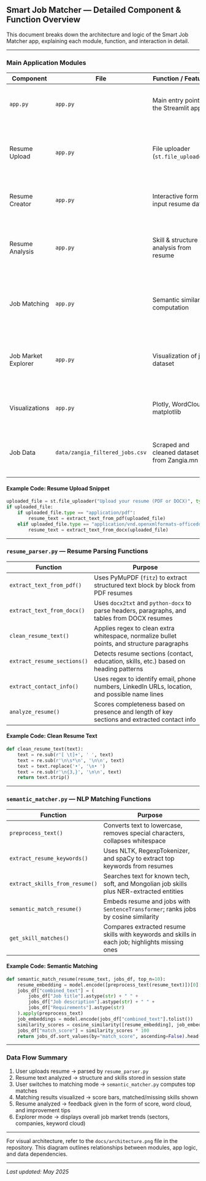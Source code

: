 ##  Smart Job Matcher — Detailed Component & Function Overview

This document breaks down the architecture and logic of the Smart Job Matcher app, explaining each module, function, and interaction in detail.

---

###  Main Application Modules

| **Component**       | **File**                        | **Function / Feature**                     | **Purpose**                                                                  |
| ------------------- | ------------------------------- | ------------------------------------------ | ---------------------------------------------------------------------------- |
| `app.py`            | `app.py`                        | Main entry point of the Streamlit app      | Handles UI layout, mode selection, and dynamic user interaction              |
| Resume Upload       | `app.py`                        | File uploader (`st.file_uploader`)         | Accepts PDF or DOCX resumes, triggers text extraction and session updates    |
| Resume Creator      | `app.py`                        | Interactive form to input resume data      | Generates downloadable `.docx` resume using `python-docx`                    |
| Resume Analysis     | `app.py`                        | Skill & structure analysis from resume     | Shows resume completeness, extracted keywords, contact info, and tips        |
| Job Matching        | `app.py`                        | Semantic similarity computation            | Compares resume text to jobs using transformer embeddings and skill matching |
| Job Market Explorer | `app.py`                        | Visualization of job dataset               | Allows filtering jobs and visualizing insights with charts and word clouds   |
| Visualizations      | `app.py`                        | Plotly, WordCloud, matplotlib              | Used to build match score bars, pie charts, word clouds, etc.                |
| Job Data            | `data/zangia_filtered_jobs.csv` | Scraped and cleaned dataset from Zangia.mn | Used as the primary source for all job matching and exploration              |

#### Example Code: Resume Upload Snippet

```python
uploaded_file = st.file_uploader("Upload your resume (PDF or DOCX)", type=["pdf", "docx"])
if uploaded_file:
    if uploaded_file.type == "application/pdf":
        resume_text = extract_text_from_pdf(uploaded_file)
    elif uploaded_file.type == "application/vnd.openxmlformats-officedocument.wordprocessingml.document":
        resume_text = extract_text_from_docx(uploaded_file)
```

---

###  `resume_parser.py` — Resume Parsing Functions

| **Function**                | **Purpose**                                                                                   |
| --------------------------- | --------------------------------------------------------------------------------------------- |
| `extract_text_from_pdf()`   | Uses PyMuPDF (`fitz`) to extract structured text block by block from PDF resumes              |
| `extract_text_from_docx()`  | Uses `docx2txt` and `python-docx` to parse headers, paragraphs, and tables from DOCX resumes  |
| `clean_resume_text()`       | Applies regex to clean extra whitespace, normalize bullet points, and structure paragraphs    |
| `extract_resume_sections()` | Detects resume sections (contact, education, skills, etc.) based on heading patterns          |
| `extract_contact_info()`    | Uses regex to identify email, phone numbers, LinkedIn URLs, location, and possible name lines |
| `analyze_resume()`          | Scores completeness based on presence and length of key sections and extracted contact info   |

#### Example Code: Clean Resume Text

```python
def clean_resume_text(text):
    text = re.sub(r'[ \t]+', ' ', text)
    text = re.sub(r'\n\s*\n', '\n\n', text)
    text = text.replace('•', '\n• ')
    text = re.sub(r'\n{3,}', '\n\n', text)
    return text.strip()
```

---

###  `semantic_matcher.py` — NLP Matching Functions

| **Function**                   | **Purpose**                                                                                    |
| ------------------------------ | ---------------------------------------------------------------------------------------------- |
| `preprocess_text()`            | Converts text to lowercase, removes special characters, collapses whitespace                   |
| `extract_resume_keywords()`    | Uses NLTK, RegexpTokenizer, and spaCy to extract top keywords from resumes                     |
| `extract_skills_from_resume()` | Searches text for known tech, soft, and Mongolian job skills plus NER-extracted entities       |
| `semantic_match_resume()`      | Embeds resume and jobs with `SentenceTransformer`; ranks jobs by cosine similarity             |
| `get_skill_matches()`          | Compares extracted resume skills with keywords and skills in each job; highlights missing ones |

#### Example Code: Semantic Matching

```python
def semantic_match_resume(resume_text, jobs_df, top_n=10):
    resume_embedding = model.encode([preprocess_text(resume_text)])[0]
    jobs_df["combined_text"] = (
        jobs_df["Job title"].astype(str) + " " +
        jobs_df["Job description"].astype(str) + " " +
        jobs_df["Requirements"].astype(str)
    ).apply(preprocess_text)
    job_embeddings = model.encode(jobs_df["combined_text"].tolist())
    similarity_scores = cosine_similarity([resume_embedding], job_embeddings)[0]
    jobs_df["match_score"] = similarity_scores * 100
    return jobs_df.sort_values(by="match_score", ascending=False).head(top_n)
```

---

###  Data Flow Summary

1. User uploads resume → parsed by `resume_parser.py`
2. Resume text analyzed → structure and skills stored in session state
3. User switches to matching mode → `semantic_matcher.py` computes top matches
4. Matching results visualized → score bars, matched/missing skills shown
5. Resume analyzed → feedback given in the form of score, word cloud, and improvement tips
6. Explorer mode → displays overall job market trends (sectors, companies, keyword cloud)

---

For visual architecture, refer to the `docs/architecture.png` file in the repository. This diagram outlines relationships between modules, app logic, and data dependencies.

---

*Last updated: May 2025*
